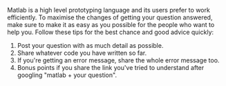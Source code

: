 Matlab is a high level prototyping language and its users prefer to work efficiently. To maximise the changes of getting your question answered, make sure to make it as easy as you possible for the people who want to help you.
Follow these tips for the best chance and good advice quickly:

1) Post your question with as much detail as possible.
2) Share whatever code you have written so far.
3) If you're getting an error message, share the whole error message too.
4) Bonus points if you share the link you've tried to understand after googling "matlab + your question".